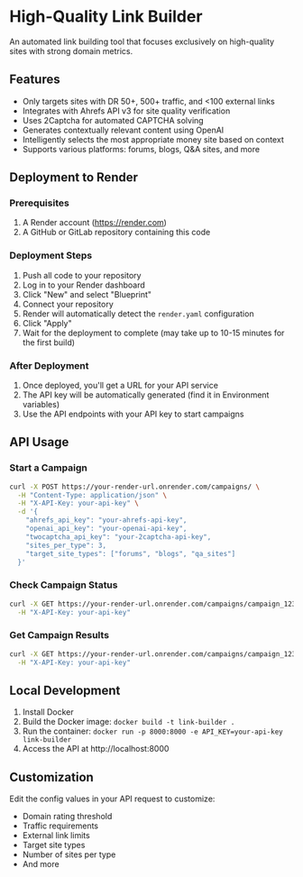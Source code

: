 # High-Quality Link Builder

An automated link building tool that focuses exclusively on high-quality sites with strong domain metrics.

## Features

- Only targets sites with DR 50+, 500+ traffic, and <100 external links
- Integrates with Ahrefs API v3 for site quality verification
- Uses 2Captcha for automated CAPTCHA solving
- Generates contextually relevant content using OpenAI
- Intelligently selects the most appropriate money site based on context
- Supports various platforms: forums, blogs, Q&A sites, and more

## Deployment to Render

### Prerequisites

1. A Render account (https://render.com)
2. A GitHub or GitLab repository containing this code

### Deployment Steps

1. Push all code to your repository
2. Log in to your Render dashboard
3. Click "New" and select "Blueprint"
4. Connect your repository
5. Render will automatically detect the `render.yaml` configuration
6. Click "Apply"
7. Wait for the deployment to complete (may take up to 10-15 minutes for the first build)

### After Deployment

1. Once deployed, you'll get a URL for your API service
2. The API key will be automatically generated (find it in Environment variables)
3. Use the API endpoints with your API key to start campaigns

## API Usage

### Start a Campaign

```bash
curl -X POST https://your-render-url.onrender.com/campaigns/ \
  -H "Content-Type: application/json" \
  -H "X-API-Key: your-api-key" \
  -d '{
    "ahrefs_api_key": "your-ahrefs-api-key",
    "openai_api_key": "your-openai-api-key",
    "twocaptcha_api_key": "your-2captcha-api-key",
    "sites_per_type": 3,
    "target_site_types": ["forums", "blogs", "qa_sites"]
  }'
```

### Check Campaign Status

```bash
curl -X GET https://your-render-url.onrender.com/campaigns/campaign_1234567890/status \
  -H "X-API-Key: your-api-key"
```

### Get Campaign Results

```bash
curl -X GET https://your-render-url.onrender.com/campaigns/campaign_1234567890/results \
  -H "X-API-Key: your-api-key"
```

## Local Development

1. Install Docker
2. Build the Docker image: `docker build -t link-builder .`
3. Run the container: `docker run -p 8000:8000 -e API_KEY=your-api-key link-builder`
4. Access the API at http://localhost:8000

## Customization

Edit the config values in your API request to customize:

- Domain rating threshold
- Traffic requirements
- External link limits
- Target site types
- Number of sites per type
- And more
